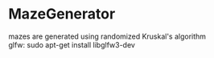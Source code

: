 # MazeGenerator
mazes are generated using randomized Kruskal's algorithm <br />
glfw: sudo apt-get install libglfw3-dev
